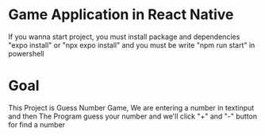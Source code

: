 # Game Application in React Native
If you wanna start project, you must install package and dependencies "expo install" or "npx expo install"
and you must be write "npm run start" in powershell 

# Goal
This Project is Guess Number Game, We are entering a number in textinput and then The Program guess your number 
and we'll click "+" and "-" button for find a number
